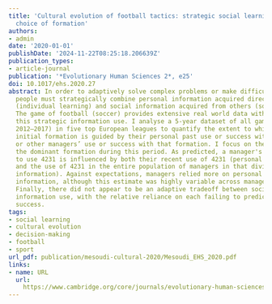 ```yaml
---
title: 'Cultural evolution of football tactics: strategic social learning in managers’
  choice of formation'
authors:
- admin
date: '2020-01-01'
publishDate: '2024-11-22T08:25:18.206639Z'
publication_types:
- article-journal
publication: '*Evolutionary Human Sciences 2*, e25'
doi: 10.1017/ehs.2020.27
abstract: In order to adaptively solve complex problems or make difficult decisions,
  people must strategically combine personal information acquired directly from experience
  (individual learning) and social information acquired from others (social learning).
  The game of football (soccer) provides extensive real world data with which to quantify
  this strategic information use. I analyse a 5-year dataset of all games (n = 9127,
  2012–2017) in five top European leagues to quantify the extent to which a manager's
  initial formation is guided by their personal past use or success with that formation,
  or other managers’ use or success with that formation. I focus on the 4231 formation,
  the dominant formation during this period. As predicted, a manager's choice of whether
  to use 4231 is influenced by both their recent use of 4231 (personal information)
  and the use of 4231 in the entire population of managers in that division (social
  information). Against expectations, managers relied more on personal than social
  information, although this estimate was highly variable across managers and divisions.
  Finally, there did not appear to be an adaptive tradeoff between social and personal
  information use, with the relative reliance on each failing to predict managerial
  success.
tags:
- social learning
- cultural evolution
- decision-making
- football
- sport
url_pdf: publication/mesoudi-cultural-2020/Mesoudi_EHS_2020.pdf
links:
- name: URL
  url: 
    https://www.cambridge.org/core/journals/evolutionary-human-sciences/article/cultural-evolution-of-football-tactics-strategic-social-learning-in-managers-choice-of-formation/D5482D76F9355FC314EA1811EF96BC7D
---
```

